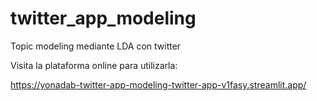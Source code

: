 # twitter_app_modeling
Topic modeling mediante LDA con twitter

Visita la plataforma online para utilizarla:

https://yonadab-twitter-app-modeling-twitter-app-v1fasy.streamlit.app/
